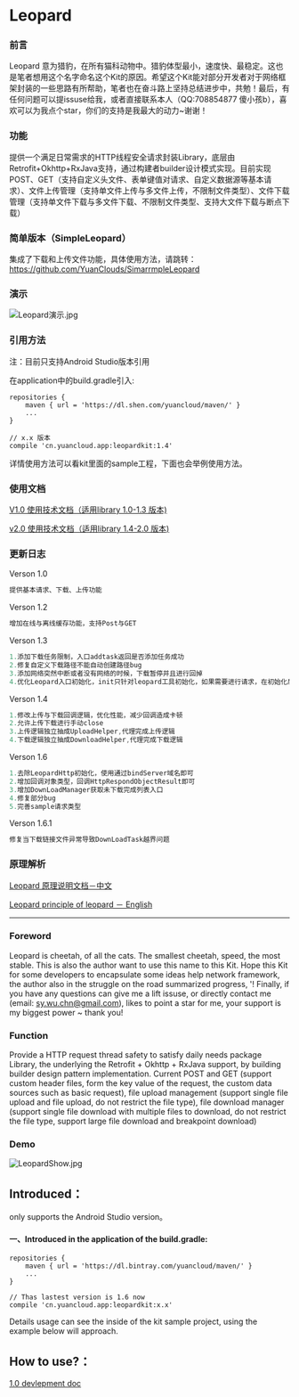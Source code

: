 # Leopard

### 前言
Leopard 意为猎豹，在所有猫科动物中。猎豹体型最小，速度快、最稳定。这也是笔者想用这个名字命名这个Kit的原因。希望这个Kit能对部分开发者对于网络框架封装的一些思路有所帮助，笔者也在奋斗路上坚持总结进步中，共勉！最后，有任何问题可以提issuse给我，或者直接联系本人（QQ:708854877 傻小孩b），喜欢可以为我点个star，你们的支持是我最大的动力~谢谢！

### 功能
提供一个满足日常需求的HTTP线程安全请求封装Library，底层由Retrofit+Okhttp+RxJava支持，通过构建者builder设计模式实现。目前实现POST、GET（支持自定义头文件、表单键值对请求、自定义数据源等基本请求）、文件上传管理（支持单文件上传与多文件上传，不限制文件类型）、文件下载管理（支持单文件下载与多文件下载、不限制文件类型、支持大文件下载与断点下载）

### 简单版本（SimpleLeopard）
集成了下载和上传文件功能，具体使用方法，请跳转：https://github.com/YuanClouds/SimarrmpleLeopard

### 演示

![Leopard演示.jpg](http://upload-images.jianshu.io/upload_images/2516602-e7f52082af597001.jpg?imageMogr2/auto-orient/strip%7CimageView2/2/w/1240)

### 引用方法
注：目前只支持Android Studio版本引用

在application中的build.gradle引入:
`````
repositories {
    maven { url = 'https://dl.shen.com/yuancloud/maven/' }
    ...
}

// x.x 版本
compile 'cn.yuancloud.app:leopardkit:1.4'
`````

详情使用方法可以看kit里面的sample工程，下面也会举例使用方法。

### 使用文档
[V1.0 使用技术文档（适用library 1.0-1.3 版本)](https://github.com/YuanClouds/Leopard/blob/master/README_1.0.md)

[v2.0 使用技术文档（适用library 1.4-2.0 版本)](https://github.com/YuanClouds/Leopard/blob/master/README_2.0.md)


### 更新日志
Verson 1.0
``` java
提供基本请求、下载、上传功能
```

Verson 1.2
``` java
增加在线与离线缓存功能，支持Post与GET
```

Verson 1.3
``` java
1.添加下载任务限制，入口addtask返回是否添加任务成功
2.修复自定义下载路径不能自动创建路径bug
3.添加网络突然中断或者没有网络的时候，下载暂停并且进行回掉
4.优化Leopard入口初始化，init只针对leopard工具初始化，如果需要进行请求，在初始化后调用bindServer进行绑定主机域名
```

Verson 1.4
``` java
1.修改上传与下载回调逻辑，优化性能，减少回调造成卡顿
2.允许上传下载进行手动close
3.上传逻辑独立抽成UploadHelper,代理完成上传逻辑
4.下载逻辑独立抽成DownloadHelper,代理完成下载逻辑
```

Verson 1.6
``` java
1.去除LeopardHttp初始化，使用通过bindServer域名即可
2.增加回调对象类型，回调HttpRespondObjectResult即可
3.增加DownLoadManager获取未下载完成列表入口
4.修复部分bug
5.完善sample请求类型
```
Verson 1.6.1
``` java
修复当下载链接文件异常导致DownLoadTask越界问题
```

### 原理解析

[Leopard 原理说明文档－中文](https://github.com/YuanClouds/Leopard/blob/master/README_chn.md)

[Leopard principle of leopard － English](https://github.com/YuanClouds/Leopard/blob/master/README_eng.md)

------------------------------------------------------------------------------

### Foreword
Leopard is cheetah, of all the cats. The smallest cheetah, speed, the most stable. This is also the author want to use this name to this Kit. Hope this Kit for some developers to encapsulate some ideas help network framework, the author also in the struggle on the road summarized progress, '! Finally, if you have any questions can give me a lift issuse, or directly contact me (email: sy.wu.chn@gmail.com), likes to point a star for me, your support is my biggest power ~ thank you!

### Function
Provide a HTTP request thread safety to satisfy daily needs package Library, the underlying the Retrofit + Okhttp + RxJava support, by building builder design pattern implementation. Current POST and GET (support custom header files, form the key value of the request, the custom data sources such as basic request), file upload management (support single file upload and file upload, do not restrict the file type), file download manager (support single file download with multiple files to download, do not restrict the file type, support large file download and breakpoint download)
### Demo

![LeopardShow.jpg](http://upload-images.jianshu.io/upload_images/2516602-e7f52082af597001.jpg?imageMogr2/auto-orient/strip%7CimageView2/2/w/1240)

## Introduced：
only supports the Android Studio version。

#### 一、Introduced in the application of the build.gradle:
````
repositories {
    maven { url = 'https://dl.bintray.com/yuancloud/maven/' }
    ...
}

// Thas lastest version is 1.6 now
compile 'cn.yuancloud.app:leopardkit:x.x'
````
Details usage can see the inside of the kit sample project, using the example below will approach.

## How to use?：
[1.0 devlepment doc](https://github.com/YuanClouds/Leopard/blob/master/README_chn.md)


